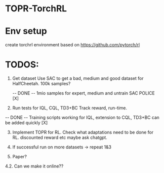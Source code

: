 # TOPR-TorchRL

# Env setup

create torchrl environment based on https://github.com/pytorch/rl


# TODOS:

1. Get dataset
  Use SAC to get a bad, medium and good dataset for HalfCheetah. 100k samples?

    -- DONE -- 1mio samples for expert, medium and untrain SAC POLICE [X]

2. Run tests for IQL, CQL, TD3+BC
  Track reward, run-time.

  -- DONE -- Training scripts working for IQL, extension to CQL, TD3+BC can be added quickly [X]

3. Implement TOPR for RL. Check what adaptations need to be done for RL. discounted reward etc maybe ask chatgpt.


4. If successful run on more datasets -> repeat 1&3
5. Paper?

4.2. Can we make it online??